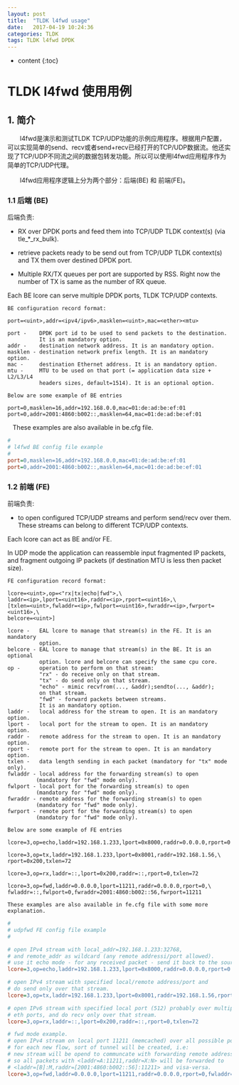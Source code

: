 ```yaml
---
layout: post
title:  "TLDK l4fwd usage"
date:   2017-04-19 10:24:36
categories: TLDK
tags: TLDK l4fwd DPDK
---
```


* content
{:toc}

# TLDK l4fwd 使用用例

## 1. 简介

&emsp;&emsp;l4fwd是演示和测试TLDK TCP/UDP功能的示例应用程序。根据用户配置，可以实现简单的send、recv或者send+recv已经打开的TCP/UDP数据流。他还实现了TCP/UDP不同流之间的数据包转发功能。所以可以使用l4fwd应用程序作为简单的TCP/UDP代理。

&emsp;&emsp;l4fwd应用程序逻辑上分为两个部分：后端(BE) 和 前端(FE)。

### 1.1 后端 (BE)

后端负责:
- RX over DPDK ports and feed them into TCP/UDP TLDK context(s) (via tle_*_rx_bulk).

- retrieve packets ready to be send out from TCP/UDP TLDK context(s) and TX them over destined DPDK port.

- Multiple RX/TX queues per port are supported by RSS. Right now the number of TX is same as the number of RX queue.

Each BE lcore can serve multiple DPDK ports, TLDK TCP/UDP contexts.

    BE configuration record format:
    
    port=<uint>,addr=<ipv4/ipv6>,masklen=<uint>,mac=<ether><mtu>
    
    port -    DPDK port id to be used to send packets to the destination.
              It is an mandatory option.
    addr -    destination network address. It is an mandatory option.
    masklen - destination network prefix length. It is an mandatory option.
    mac -     destination Ethernet address. It is an mandatory option.
    mtu -     MTU to be used on that port (= application data size + L2/L3/L4
              headers sizes, default=1514). It is an optional option.

    Below are some example of BE entries

    port=0,masklen=16,addr=192.168.0.0,mac=01:de:ad:be:ef:01
    port=0,addr=2001:4860:b002::,masklen=64,mac=01:de:ad:be:ef:01

    These examples are also available in be.cfg file.
```cfg
#
# l4fwd BE config file example
#
port=0,masklen=16,addr=192.168.0.0,mac=01:de:ad:be:ef:01
port=0,addr=2001:4860:b002::,masklen=64,mac=01:de:ad:be:ef:01
```

### 1.2 前端 (FE)

前端负责:
- to open configured TCP/UDP streams and perform send/recv over them. These streams can belong to different TCP/UDP contexts.

Each lcore can act as BE and/or FE.

In UDP mode the application can reassemble input fragmented IP packets, and
fragment outgoing IP packets (if destination MTU is less then packet size).

    FE configuration record format:
    
    lcore=<uint>,op=<"rx|tx|echo|fwd">,\
    laddr=<ip>,lport=<uint16>,raddr=<ip>,rport=<uint16>,\
    [txlen=<uint>,fwladdr=<ip>,fwlport=<uint16>,fwraddr=<ip>,fwrport=<uint16>,\
    belcore=<uint>]

    lcore -   EAL lcore to manage that stream(s) in the FE. It is an mandatory
              option.
    belcore - EAL lcore to manage that stream(s) in the BE. It is an optional
              option. lcore and belcore can specify the same cpu core.
    op -      operation to perform on that stream:
              "rx" - do receive only on that stream.
              "tx" - do send only on that stream.
              "echo" - mimic recvfrom(..., &addr);sendto(..., &addr);
              on that stream.
              "fwd" - forward packets between streams.
              It is an mandatory option.
    laddr -   local address for the stream to open. It is an mandatory option.
    lport -   local port for the stream to open. It is an mandatory option.
    raddr -   remote address for the stream to open. It is an mandatory option.
    rport -   remote port for the stream to open. It is an mandatory option.
    txlen -   data length sending in each packet (mandatory for "tx" mode only).
    fwladdr - local address for the forwarding stream(s) to open
             (mandatory for "fwd" mode only).
    fwlport - local port for the forwarding stream(s) to open
             (mandatory for "fwd" mode only).
    fwraddr - remote address for the forwarding stream(s) to open
             (mandatory for "fwd" mode only).
    fwrport - remote port for the forwarding stream(s) to open
             (mandatory for "fwd" mode only).

    Below are some example of FE entries

    lcore=3,op=echo,laddr=192.168.1.233,lport=0x8000,raddr=0.0.0.0,rport=0

    lcore=3,op=tx,laddr=192.168.1.233,lport=0x8001,raddr=192.168.1.56,\
    rport=0x200,txlen=72

    lcore=3,op=rx,laddr=::,lport=0x200,raddr=::,rport=0,txlen=72

    lcore=3,op=fwd,laddr=0.0.0.0,lport=11211,raddr=0.0.0.0,rport=0,\
    fwladdr=::,fwlport=0,fwraddr=2001:4860:b002::56,fwrport=11211

    These examples are also available in fe.cfg file with some more explanation.
```cfg
#
# udpfwd FE config file example
#

# open IPv4 stream with local_addr=192.168.1.233:32768,
# and remote_addr as wildcard (any remote addressi/port allowed).
# use it echo mode - for any received packet - send it back to the source
lcore=3,op=echo,laddr=192.168.1.233,lport=0x8000,raddr=0.0.0.0,rport=0

# open IPv4 stream with specified local/remote address/port and
# do send only over that stream.
lcore=3,op=tx,laddr=192.168.1.233,lport=0x8001,raddr=192.168.1.56,rport=0x200,txlen=72

# open IPv6 stream with specified local port (512) probably over multiple
# eth ports, and do recv only over that stream.
lcore=3,op=rx,laddr=::,lport=0x200,raddr=::,rport=0,txlen=72

# fwd mode example.
# open IPv4 stream on local port 11211 (memcached) over all possible ports.
# for each new flow, sort of tunnel will be created, i.e:
# new stream will be opend to communcate with forwarding remote address,
# so all packets with <laddr=A:11211,raddr=X:N> will be forwarded to
# <laddr=[B]:M,raddr=[2001:4860:b002::56]:11211> and visa-versa.
lcore=3,op=fwd,laddr=0.0.0.0,lport=11211,raddr=0.0.0.0,rport=0,fwladdr=::,fwlport=0,fwraddr=2001:4860:b002::56,fwrport=11211
```

